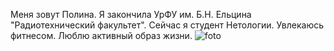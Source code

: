 Меня зовут Полина.
Я закончила УрФУ им. Б.Н. Ельцина "Радиотехнический факультет".
Сейчас я студент Нетологии.
Увлекаюсь фитнесом. Люблю активный образ жизни.
![foto](https://user-images.githubusercontent.com/126893288/226620275-538f4636-eedc-4568-83b4-2ea729fea9fe.jpg)
